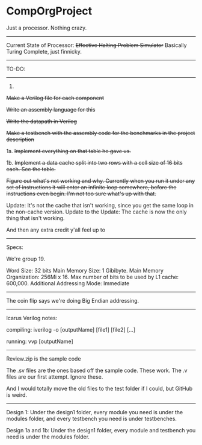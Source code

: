 # CompOrgProject
Just a processor. Nothing crazy. 
__________
Current State of Processor: ~~Effective Halting Problem Simulator~~
Basically Turing Complete, just finnicky. 
__________
TO-DO:
__________

1. 

~~Make a Verilog file for each component~~

~~Write an assembly language for this~~

~~Write the datapath in Verilog~~

~~Make a testbench with the assembly code for the benchmarks in the project description~~

1a. 
~~Implement everything on that table he gave us.~~

1b. 
~~Implement a data cache split into two rows with a cell size of 16 bits each. See the table.~~ 


~~Figure out what's not working and why. Currently when you run it under any set of instructions it will enter an infinite loop somewhere, before the instructions even begin. I'm not too sure what's up with that.~~ 

Update: It's not the cache that isn't working, since you get the same loop in the non-cache version. 
  Update to the Update: The cache is now the only thing that isn't working. 


And then any extra credit y'all feel up to 
_____________________________________________________

Specs: 

We're group 19. 

Word Size: 32 bits
Main Memory Size: 1 Gibibyte.
Main Memory Organization: 256Mi x 16.
Max number of bits to be used by L1 cache: 600,000.
Additional Addressing Mode: Immediate

______________________________________________________

The coin flip says we're doing Big Endian addressing. 


_______________________________________
Icarus Verilog notes: 

compiling: iverilog -o [outputName] [file1] [file2] [...]

running: vvp [outputName]

_______________________________________

Review.zip is the sample code

The .sv files are the ones based off the sample code. These work. 
The .v files are our first attempt. Ignore these. 

And I would totally move the old files to the test folder if I could, but GitHub is weird. 

_______________________________________

Design 1: Under the design1 folder, every module you need is under the modules folder, and every testbench you need is under testbenches. 

Design 1a and 1b: Under the design1 folder, every module and testbench you need is under the modules folder. 



